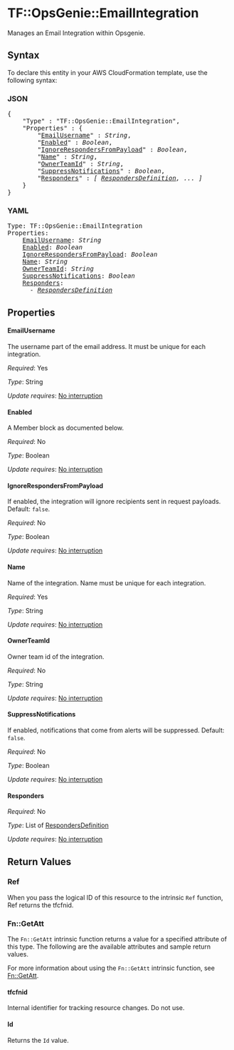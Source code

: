 # TF::OpsGenie::EmailIntegration

Manages an Email Integration within Opsgenie.

## Syntax

To declare this entity in your AWS CloudFormation template, use the following syntax:

### JSON

<pre>
{
    "Type" : "TF::OpsGenie::EmailIntegration",
    "Properties" : {
        "<a href="#emailusername" title="EmailUsername">EmailUsername</a>" : <i>String</i>,
        "<a href="#enabled" title="Enabled">Enabled</a>" : <i>Boolean</i>,
        "<a href="#ignorerespondersfrompayload" title="IgnoreRespondersFromPayload">IgnoreRespondersFromPayload</a>" : <i>Boolean</i>,
        "<a href="#name" title="Name">Name</a>" : <i>String</i>,
        "<a href="#ownerteamid" title="OwnerTeamId">OwnerTeamId</a>" : <i>String</i>,
        "<a href="#suppressnotifications" title="SuppressNotifications">SuppressNotifications</a>" : <i>Boolean</i>,
        "<a href="#responders" title="Responders">Responders</a>" : <i>[ <a href="respondersdefinition.md">RespondersDefinition</a>, ... ]</i>
    }
}
</pre>

### YAML

<pre>
Type: TF::OpsGenie::EmailIntegration
Properties:
    <a href="#emailusername" title="EmailUsername">EmailUsername</a>: <i>String</i>
    <a href="#enabled" title="Enabled">Enabled</a>: <i>Boolean</i>
    <a href="#ignorerespondersfrompayload" title="IgnoreRespondersFromPayload">IgnoreRespondersFromPayload</a>: <i>Boolean</i>
    <a href="#name" title="Name">Name</a>: <i>String</i>
    <a href="#ownerteamid" title="OwnerTeamId">OwnerTeamId</a>: <i>String</i>
    <a href="#suppressnotifications" title="SuppressNotifications">SuppressNotifications</a>: <i>Boolean</i>
    <a href="#responders" title="Responders">Responders</a>: <i>
      - <a href="respondersdefinition.md">RespondersDefinition</a></i>
</pre>

## Properties

#### EmailUsername

The username part of the email address. It must be unique for each integration.

_Required_: Yes

_Type_: String

_Update requires_: [No interruption](https://docs.aws.amazon.com/AWSCloudFormation/latest/UserGuide/using-cfn-updating-stacks-update-behaviors.html#update-no-interrupt)

#### Enabled

A Member block as documented below.

_Required_: No

_Type_: Boolean

_Update requires_: [No interruption](https://docs.aws.amazon.com/AWSCloudFormation/latest/UserGuide/using-cfn-updating-stacks-update-behaviors.html#update-no-interrupt)

#### IgnoreRespondersFromPayload

If enabled, the integration will ignore recipients sent in request payloads. Default: `false`.

_Required_: No

_Type_: Boolean

_Update requires_: [No interruption](https://docs.aws.amazon.com/AWSCloudFormation/latest/UserGuide/using-cfn-updating-stacks-update-behaviors.html#update-no-interrupt)

#### Name

Name of the integration. Name must be unique for each integration.

_Required_: Yes

_Type_: String

_Update requires_: [No interruption](https://docs.aws.amazon.com/AWSCloudFormation/latest/UserGuide/using-cfn-updating-stacks-update-behaviors.html#update-no-interrupt)

#### OwnerTeamId

Owner team id of the integration.

_Required_: No

_Type_: String

_Update requires_: [No interruption](https://docs.aws.amazon.com/AWSCloudFormation/latest/UserGuide/using-cfn-updating-stacks-update-behaviors.html#update-no-interrupt)

#### SuppressNotifications

If enabled, notifications that come from alerts will be suppressed. Default: `false`.

_Required_: No

_Type_: Boolean

_Update requires_: [No interruption](https://docs.aws.amazon.com/AWSCloudFormation/latest/UserGuide/using-cfn-updating-stacks-update-behaviors.html#update-no-interrupt)

#### Responders

_Required_: No

_Type_: List of <a href="respondersdefinition.md">RespondersDefinition</a>

_Update requires_: [No interruption](https://docs.aws.amazon.com/AWSCloudFormation/latest/UserGuide/using-cfn-updating-stacks-update-behaviors.html#update-no-interrupt)

## Return Values

### Ref

When you pass the logical ID of this resource to the intrinsic `Ref` function, Ref returns the tfcfnid.

### Fn::GetAtt

The `Fn::GetAtt` intrinsic function returns a value for a specified attribute of this type. The following are the available attributes and sample return values.

For more information about using the `Fn::GetAtt` intrinsic function, see [Fn::GetAtt](https://docs.aws.amazon.com/AWSCloudFormation/latest/UserGuide/intrinsic-function-reference-getatt.html).

#### tfcfnid

Internal identifier for tracking resource changes. Do not use.

#### Id

Returns the <code>Id</code> value.

